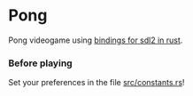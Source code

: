 # Pong
Pong videogame using [bindings for sdl2 in rust](https://github.com/Rust-SDL2/rust-sdl2).
### Before playing
Set your preferences in the file [src/constants.rs](src/constants.rs)!
